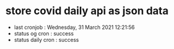 # store covid daily api as json data

- last cronjob : Wednesday, 31 March 2021 12:21:56
- status og cron : success
- status daily cron : success
      
      